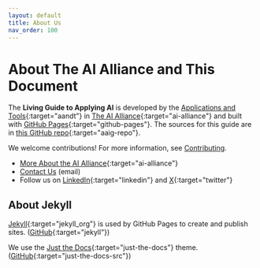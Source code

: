 ```yaml
---
layout: default
title: About Us
nav_order: 100
---
```


# About The AI Alliance and This Document

The **Living Guide to Applying AI** is developed by the [Applications and Tools](https://thealliance.ai/focus-areas/applications-and-tools){:target="aandt"} in [The AI Alliance](https://thealliance.ai){:target="ai-alliance"} and built with [GitHub Pages](https://pages.github.com/){:target="github-pages"}. The sources for this guide are in [this GitHub repo](https://github.com/The-AI-Alliance/applying-ai-guide){:target="aaig-repo"}.

We welcome contributions! For more information, see [Contributing]({{site.baseurl}}/contributing/).

* [More About the AI Alliance](https://thealliance.ai/about-aia){:target="ai-alliance"}
* [Contact Us](mailto:contact@thealliance.ai) (email)
* Follow us on [LinkedIn](https://www.linkedin.com/company/the-aialliance/){:target="linkedin"} and [X](https://x.com/thealliance_ai){:target="twitter"}

## About Jekyll

[Jekyll](https://github.com/jekyll){:target="jekyll_org"} is used by GitHub Pages to create and publish sites. ([GitHub](https://github.com/jekyll/jekyll){:target="jekyll"})

We use the [Just the Docs](https://just-the-docs.github.io/just-the-docs/){:target="just-the-docs"} theme. ([GitHub](https://github.com/just-the-docs/just-the-docs){:target="just-the-docs-src"})
